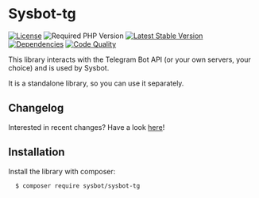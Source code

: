 # Sysbot-tg

[![License](http://poser.pugx.org/sysbot/sysbot-tg/license)](https://packagist.org/packages/sysbot/sysbot-tg)
![Required PHP Version](https://img.shields.io/badge/php-%E2%89%A58.0-brightgreen)
[![Latest Stable Version](http://poser.pugx.org/sysbot/sysbot-tg/v)](https://packagist.org/packages/sysbot/sysbot-tg)
[![Dependencies](https://img.shields.io/librariesio/github/Sysbot-org/Sysbot-tg)](https://libraries.io/github/Sysbot-org/Sysbot-tg)
[![Code Quality](https://img.shields.io/scrutinizer/quality/g/Sysbot-org/Sysbot-tg/main)](https://scrutinizer-ci.com/g/Sysbot-org/Sysbot-tg/?branch=main)


This library interacts with the Telegram Bot API (or your own servers, your choice) and is used by Sysbot.

It is a standalone library, so you can use it separately.


## Changelog

Interested in recent changes? Have a look [here](CHANGELOG.md)!


## Installation

Install the library with composer:

```bash 
  $ composer require sysbot/sysbot-tg
```